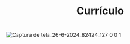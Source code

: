 # <h1 align="center">Currículo<h1>

![Captura de tela_26-6-2024_82424_127 0 0 1](https://github.com/nataliazag/Curr-culo/assets/162721549/0e968f79-2399-4ae9-b14f-e0038b46954b)
